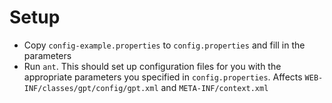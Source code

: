 # Setup
- Copy `config-example.properties` to `config.properties` and fill in the parameters
- Run `ant`. This should set up configuration files for you with the appropriate parameters you specified in `config.properties`. Affects `WEB-INF/classes/gpt/config/gpt.xml` and `META-INF/context.xml`

